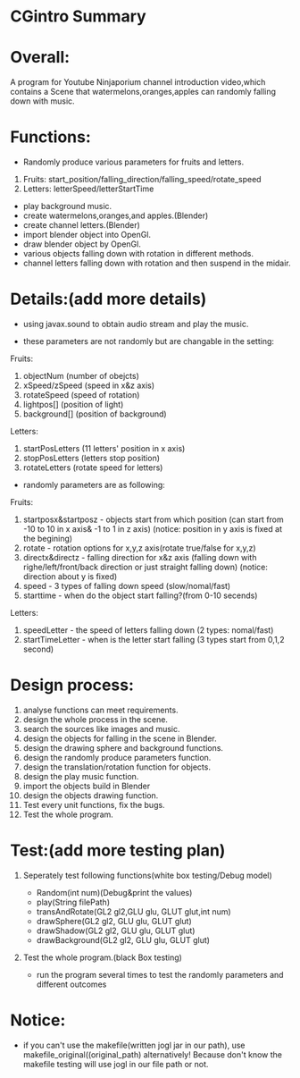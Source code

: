 # CGintro Summary

# Overall:

A program for Youtube Ninjaporium channel introduction video,which contains a Scene that watermelons,oranges,apples can randomly falling down with music.

# Functions:

+ Randomly produce various parameters for fruits and letters.
1.  Fruits: start_position/falling_direction/falling_speed/rotate_speed
2.  Letters: letterSpeed/letterStartTime
+ play background music.
+ create watermelons,oranges,and apples.(Blender)
+ create channel letters.(Blender)
+ import blender object into OpenGl.
+ draw blender object by OpenGl.
+ various objects falling down with rotation in different methods.
+ channel letters falling down with rotation and then suspend in the midair.

# Details:(add more details)

+   using javax.sound to obtain audio stream and play the music.

+   these parameters are not randomly but are changable in the setting:

Fruits:
1.  objectNum (number of obejcts)
2.  xSpeed/zSpeed (speed in x&z axis)
3.  rotateSpeed (speed of rotation)
4.  lightpos[] (position of light)
5.  background[] (position of background)

Letters:
1.  startPosLetters (11 letters' position in x axis)
2.  stopPosLetters (letters stop position)
3.  rotateLetters (rotate speed for letters)

+   randomly parameters are as following:

Fruits:
1.  startposx&startposz - objects start from which position (can start from -10 to 10 in x axis& -1 to 1 in z axis)
(notice: position in y axis is fixed at the begining) 
2.  rotate - rotation options for x,y,z axis(rotate true/false for x,y,z)
3.	directx&directz - falling direction for x&z axis (falling down with righe/left/front/back direction or just straight falling down)
(notice: direction about y is fixed) 
4.	speed - 3 types of falling down speed (slow/nomal/fast)
5.	starttime - when do the object start falling?(from 0-10 secends)

Letters:
1.  speedLetter - the speed of letters falling down (2 types: nomal/fast)
2.  startTimeLetter - when is the letter start falling (3 types  start from 0,1,2 second)

# Design process:

1.  analyse functions can meet requirements.
2.  design the whole process in the scene.
3.  search the sources like images and music.
4.  design the objects for falling in the scene in Blender.
5.  design the drawing sphere and background functions.
6.  design the randomly produce parameters function.
7.  design the translation/rotation function for objects.
8.  design the play music function.
10. import the objects build in Blender
11. design the objects drawing function.
12.  Test every unit functions, fix the bugs.
13.  Test the whole program.

# Test:(add more testing plan)

1.  Seperately test following functions(white box testing/Debug model)

    +   Random(int num)(Debug&print the values)
    +   play(String filePath)
    +   transAndRotate(GL2 gl2,GLU glu, GLUT glut,int num)
    +   drawSphere(GL2 gl2, GLU glu, GLUT glut)
    +   drawShadow(GL2 gl2, GLU glu, GLUT glut)
    +   drawBackground(GL2 gl2, GLU glu, GLUT glut)

2.  Test the whole program.(black Box testing)

    +   run the program several times to test the randomly parameters and different outcomes

# Notice:
+   if you can't use the makefile(written jogl jar in our path), use makefile_original((original_path) alternatively!
 Because don't know the makefile testing will use jogl in our file path or not.

